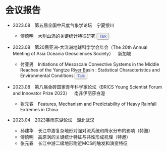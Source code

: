 # 会议报告

- 2023.08&emsp;第五届全国中尺度气象学论坛&emsp;宁夏银川
  - 傅慎明&emsp;大别山涡的关键统计特征研究 <button><a href="/pdf/talk/202308_fushenming.pdf" style="text-decoration: none; color: #3F50B6;">Talk</a></button>
- 2023.08&emsp;第20届亚洲-大洋洲地球科学学会年会（The 20th Annual Meeting of Asia Oceania Geosciences Society）&emsp;新加坡
  - 付亚男&emsp;Initiations of Mesoscale Convective Systems in the Middle Reaches of the Yangtze River Basin : Statistical Characteristics and Environmental Conditions <button><a href="/pdf/talk/202308_fuyanan.pdf" style="text-decoration: none; color: #3F50B6;">Talk</a></button>
- 2023.08&emsp;第八届金砖国家青年科学家论坛（BRICS Young Scientist Forum and Innovator Prize 2023）&emsp;南非伊丽莎白港
  - 张元春&emsp;Features, Mechanism and Predictability of Heavy Rainfall Extremes in China 
- 2023.04&emsp;2023暴雨东湖论坛&emsp;湖北武汉
  - 孙建华&emsp;长江中游复杂地形对强对流系统和降水分布的影响（特邀）
  - 傅慎明&emsp;高原涡的关键统计特征与共性形成机理（特邀）
  - 张元春&emsp;长江中游二级地形附近MCS的触发和演变特征


  <br><br><br>
